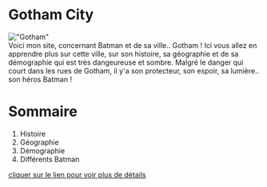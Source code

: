 # Gotham City 

!["Gotham"](https://www.tomsguide.fr/content/uploads/sites/2/2022/03/the-batman-new-york.jpg)  
Voici mon site, concernant Batman et de sa ville.. Gotham !
Ici vous allez en apprendre plus sur cette ville, sur son histoire, sa géographie et de sa démographie qui est très dangeureuse et sombre.
Malgré le danger qui court dans les rues de Gotham, il y'a son protecteur, son espoir, sa lumière.. son héros Batman !

# Sommaire
1. Histoire
2. Géographie
3. Démographie
4. Différents Batman

 [cliquer sur le lien pour voir plus de détails](https://yanismahna.github.io/Gotham/)